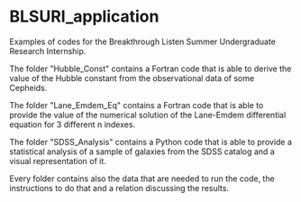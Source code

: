 # BLSURI_application
Examples of codes for the Breakthrough Listen Summer Undergraduate Research Internship. 

The folder "Hubble_Const" contains a Fortran code that is able to derive the value of the Hubble constant from the observational data of some Cepheids.

The folder "Lane_Emdem_Eq" contains a Fortran code that is able to provide the value of the numerical solution of the Lane-Emdem differential equation for 3 different n indexes.

The folder "SDSS_Analysis" contains a Python code that is able to provide a statistical analysis of a sample of galaxies from the SDSS catalog and a visual representation of it.

Every folder contains also the data that are needed to run the code, the instructions to do that and a relation discussing the results.
